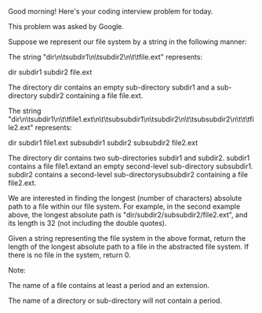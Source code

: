 Good morning! Here's your coding interview problem for today.This problem was asked by Google.Suppose we represent our file system by a string in the following manner:The string "dir\n\tsubdir1\n\tsubdir2\n\t\tfile.ext" represents:dir    subdir1    subdir2        file.extThe directory dir contains an empty sub-directory subdir1 and a sub-directory subdir2 containing a file file.ext.The string "dir\n\tsubdir1\n\t\tfile1.ext\n\t\tsubsubdir1\n\tsubdir2\n\t\tsubsubdir2\n\t\t\tfile2.ext" represents:dir    subdir1        file1.ext        subsubdir1    subdir2        subsubdir2            file2.extThe directory dir contains two sub-directories subdir1 and subdir2. subdir1 contains a file file1.extand an empty second-level sub-directory subsubdir1. subdir2 contains a second-level sub-directorysubsubdir2 containing a file file2.ext.We are interested in finding the longest (number of characters) absolute path toa file within our file system. For example, in the second example above, thelongest absolute path is "dir/subdir2/subsubdir2/file2.ext", and its length is32 (not including the double quotes).Given a string representing the file system in the above format, return thelength of the longest absolute path to a file in the abstracted file system. Ifthere is no file in the system, return 0.Note:The name of a file contains at least a period and an extension.The name of a directory or sub-directory will not contain a period.
